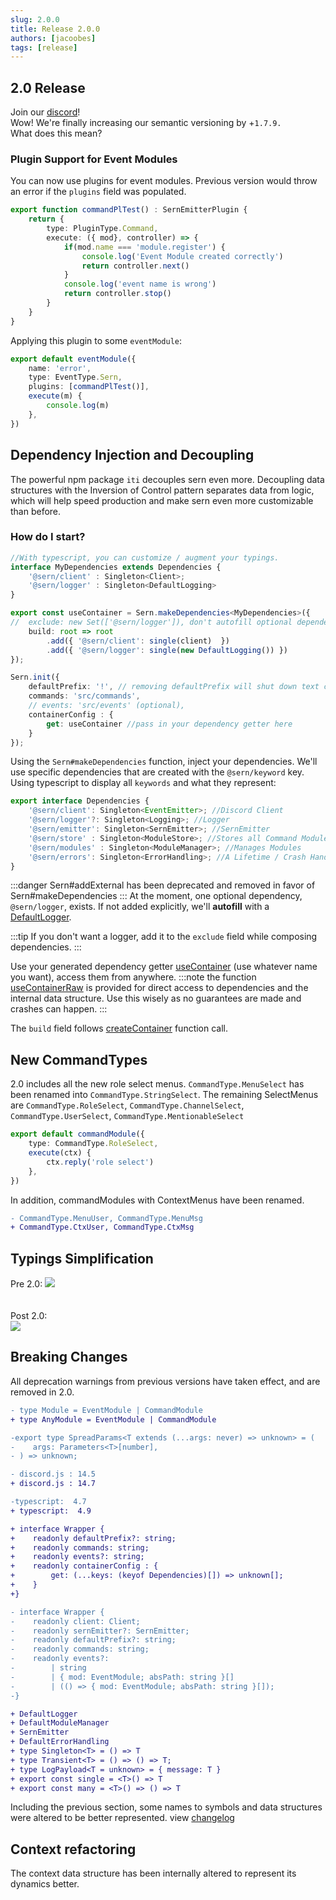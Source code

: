 ```yaml
---
slug: 2.0.0
title: Release 2.0.0
authors: [jacoobes]
tags: [release]
---
```


## 2.0 Release
Join our [discord](https://sern.dev/discord)! <br />
Wow! We're finally increasing our semantic versioning by +`1.7.9.` <br />
What does this mean?

### Plugin Support for Event Modules
You can now use plugins for event modules. Previous version would throw an error if the 
`plugins` field was populated.

```typescript 
export function commandPlTest() : SernEmitterPlugin {
    return {
        type: PluginType.Command,
        execute: ({ mod}, controller) => {
            if(mod.name === 'module.register') {
                console.log('Event Module created correctly')
                return controller.next()
            }
            console.log('event name is wrong')
            return controller.stop()
        }
    }
}
```
Applying this plugin to some `eventModule`: 
```typescript
export default eventModule({
    name: 'error',
    type: EventType.Sern,
    plugins: [commandPlTest()],
    execute(m) {
        console.log(m)
    },
})
```
## Dependency Injection and Decoupling

The powerful npm package `iti` decouples sern even more.
Decoupling data structures with the Inversion of Control pattern separates data from logic, which will help speed production
and make sern even more customizable than before.

### How do I start?
```typescript title="src/index.ts"
//With typescript, you can customize / augment your typings.
interface MyDependencies extends Dependencies {
    '@sern/client' : Singleton<Client>;
    '@sern/logger' : Singleton<DefaultLogging>
}

export const useContainer = Sern.makeDependencies<MyDependencies>({
//  exclude: new Set(['@sern/logger']), don't autofill optional dependencies
    build: root => root
        .add({ '@sern/client': single(client)  }) 
        .add({ '@sern/logger': single(new DefaultLogging()) })
});

Sern.init({
    defaultPrefix: '!', // removing defaultPrefix will shut down text commands
    commands: 'src/commands',
    // events: 'src/events' (optional),
    containerConfig : {
        get: useContainer //pass in your dependency getter here
    }
});

```
Using the `Sern#makeDependencies` function, inject your dependencies. 
We'll use specific dependencies that are created with the `@sern/keyword`
key.
Using typescript to display all `keywords` and what they represent:
```typescript
export interface Dependencies {
    '@sern/client': Singleton<EventEmitter>; //Discord Client
    '@sern/logger'?: Singleton<Logging>; //Logger
    '@sern/emitter': Singleton<SernEmitter>; //SernEmitter
    '@sern/store' : Singleton<ModuleStore>; //Stores all Command Modules
    '@sern/modules' : Singleton<ModuleManager>; //Manages Modules
    '@sern/errors': Singleton<ErrorHandling>; //A Lifetime / Crash Handler
}
```
:::danger
Sern#addExternal has been deprecated and removed in favor of Sern#makeDependencies
:::
At the moment,  one optional dependency, `@sern/logger`, exists. If not added explicitly,
we'll **autofill** with a [DefaultLogger](dummylink).

:::tip
If you don't  want a logger, add it to the
`exclude` field while composing dependencies.
:::

Use your generated dependency getter [useContainer](dummylink) (use whatever name you want), access them
from anywhere.
:::note
the function [useContainerRaw](dummylink) is provided for direct access to dependencies and the internal
data structure. Use this wisely as no guarantees are made and crashes can happen.
:::

The `build` field follows [createContainer](https://itijs.org/docs/quick-start#usage) function call.

## New CommandTypes
2.0 includes all the new role select menus. `CommandType.MenuSelect` has been renamed into
`CommandType.StringSelect`. The remaining SelectMenus are
`CommandType.RoleSelect`, `CommandType.ChannelSelect`, `CommandType.UserSelect`, `CommandType.MentionableSelect`
```typescript title="commands/roleselect.ts"
export default commandModule({
    type: CommandType.RoleSelect,
    execute(ctx) {
        ctx.reply('role select')
    },
})
```
In addition, commandModules with ContextMenus have been renamed.
```diff
- CommandType.MenuUser, CommandType.MenuMsg 
+ CommandType.CtxUser, CommandType.CtxMsg
```
## Typings Simplification
Pre 2.0: 
<img src="https://cdn.discordapp.com/attachments/820348341358952550/1038577974829666386/image.png" />
<br/> <br/> <br/>
Post 2.0:
<br/>
<img src="https://cdn.discordapp.com/attachments/820348341358952550/1052623728489550015/image.png" />

## Breaking Changes
All deprecation warnings from previous versions have taken effect, and are removed in 2.0.

```diff
- type Module = EventModule | CommandModule
+ type AnyModule = EventModule | CommandModule

-export type SpreadParams<T extends (...args: never) => unknown> = (
-    args: Parameters<T>[number],
- ) => unknown;
```
```diff
- discord.js : 14.5
+ discord.js : 14.7

-typescript:  4.7
+ typescript:  4.9
```
```diff
+ interface Wrapper {
+    readonly defaultPrefix?: string;
+    readonly commands: string;
+    readonly events?: string;
+    readonly containerConfig : {
+        get: (...keys: (keyof Dependencies)[]) => unknown[];
+    }
+}

- interface Wrapper {
-    readonly client: Client;
-    readonly sernEmitter?: SernEmitter;
-    readonly defaultPrefix?: string;
-    readonly commands: string;
-    readonly events?:
-        | string
-        | { mod: EventModule; absPath: string }[]
-        | (() => { mod: EventModule; absPath: string }[]);
-}
```
```diff
+ DefaultLogger
+ DefaultModuleManager
+ SernEmitter
+ DefaultErrorHandling
+ type Singleton<T> = () => T
+ type Transient<T> = () => () => T; 
+ type LogPayload<T = unknown> = { message: T }
+ export const single = <T>() => T
+ export const many = <T>() => () => T
```
Including the previous section, some names to symbols and data structures were altered to
be better represented. view [changelog](dummylink)

## Context refactoring
The context data structure has been internally altered to represent its dynamics better. 